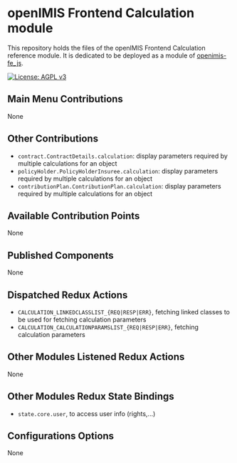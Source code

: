 # openIMIS Frontend Calculation module
This repository holds the files of the openIMIS Frontend Calculation reference module.
It is dedicated to be deployed as a module of [openimis-fe_js](https://github.com/openimis/openimis-fe_js).

[![License: AGPL v3](https://img.shields.io/badge/License-AGPL%20v3-blue.svg)](https://www.gnu.org/licenses/agpl-3.0)

## Main Menu Contributions
None

## Other Contributions
* `contract.ContractDetails.calculation`: display parameters required by multiple calculations for an object
* `policyHolder.PolicyHolderInsuree.calculation`: display parameters required by multiple calculations for an object
* `contributionPlan.ContributionPlan.calculation`: display parameters required by multiple calculations for an object

## Available Contribution Points
None

## Published Components
None

## Dispatched Redux Actions
* `CALCULATION_LINKEDCLASSLIST_{REQ|RESP|ERR}`, fetching linked classes to be used for fetching calculation parameters
* `CALCULATION_CALCULATIONPARAMSLIST_{REQ|RESP|ERR}`, fetching calculation parameters

## Other Modules Listened Redux Actions
None

## Other Modules Redux State Bindings
* `state.core.user`, to access user info (rights,...)

## Configurations Options
None

